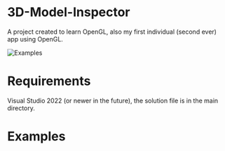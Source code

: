 # 3D-Model-Inspector
A project created to learn OpenGL, also my first individual (second ever) app using OpenGL.

![Examples](https://user-images.githubusercontent.com/72656547/146827046-ea573b27-2290-4369-b4eb-f0441efe4526.png)





# Requirements
Visual Studio 2022 (or newer in the future), the solution file is in the main directory.

# Examples
